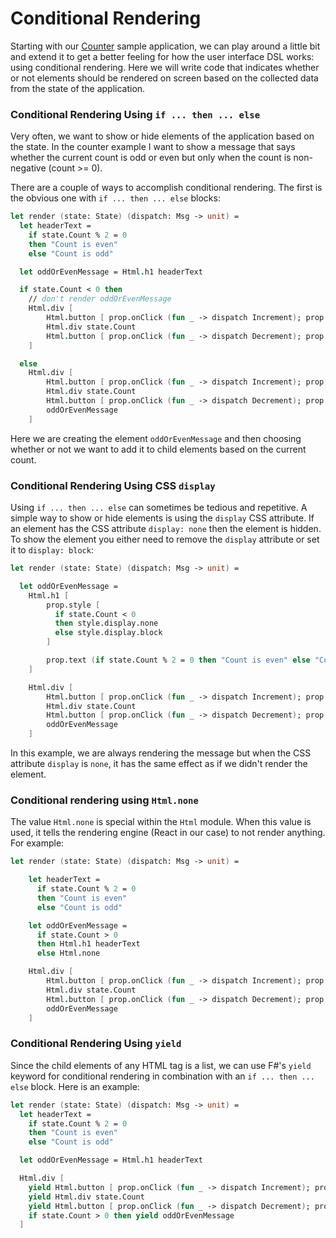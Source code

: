 # Conditional Rendering

Starting with our [Counter](counter.md) sample application, we can play around a little bit and extend it to get a better feeling for how the user interface DSL works: using conditional rendering. Here we will write code that indicates whether or not elements should be rendered on screen based on the collected data from the state of the application.

### Conditional Rendering Using `if ... then ... else`

Very often, we want to show or hide elements of the application based on the state. In the counter example I want to show a message that says whether the current count is odd or even but only when the count is non-negative (count >= 0).

<resolved-image source="/images/elm/counter-odd-or-even.gif" />

There are a couple of ways to accomplish conditional rendering. The first is the obvious one with `if ... then ... else` blocks:

```fsharp {highlight: ['2-5', 7, 22]}
let render (state: State) (dispatch: Msg -> unit) =
  let headerText =
    if state.Count % 2 = 0
    then "Count is even"
    else "Count is odd"

  let oddOrEvenMessage = Html.h1 headerText

  if state.Count < 0 then
    // don't render oddOrEvenMessage
    Html.div [
        Html.button [ prop.onClick (fun _ -> dispatch Increment); prop.text "+" ]
        Html.div state.Count
        Html.button [ prop.onClick (fun _ -> dispatch Decrement); prop.text "-" ]
    ]

  else
    Html.div [
        Html.button [ prop.onClick (fun _ -> dispatch Increment); prop.text "+" ]
        Html.div state.Count
        Html.button [ prop.onClick (fun _ -> dispatch Decrement); prop.text "-" ]
        oddOrEvenMessage
    ]
```
Here we are creating the element `oddOrEvenMessage` and then choosing whether or not we want to add it to child elements based on the current count.

### Conditional Rendering Using CSS `display`

Using `if ... then ... else` can sometimes be tedious and repetitive. A simple way to show or hide elements is using the `display` CSS attribute. If an element has the CSS attribute `display: none` then the element is hidden. To show the element you either need to remove the `display` attribute or set it to `display: block`:

```fsharp {highlight: [6,7,8]}
let render (state: State) (dispatch: Msg -> unit) =

  let oddOrEvenMessage =
    Html.h1 [
        prop.style [
          if state.Count < 0
          then style.display.none
          else style.display.block
        ]

        prop.text (if state.Count % 2 = 0 then "Count is even" else "Count is odd")
    ]

    Html.div [
        Html.button [ prop.onClick (fun _ -> dispatch Increment); prop.text "+" ]
        Html.div state.Count
        Html.button [ prop.onClick (fun _ -> dispatch Decrement); prop.text "-" ]
        oddOrEvenMessage
    ]
```
In this example, we are always rendering the message but when the CSS attribute `display` is `none`, it has the same effect as if we didn't render the element.

### Conditional rendering using `Html.none`

The value `Html.none` is special within the `Html` module. When this value is used, it tells the rendering engine (React in our case) to not render anything. For example:
```fsharp {highlight: [11]}
let render (state: State) (dispatch: Msg -> unit) =

    let headerText =
      if state.Count % 2 = 0
      then "Count is even"
      else "Count is odd"

    let oddOrEvenMessage =
      if state.Count > 0
      then Html.h1 headerText
      else Html.none

    Html.div [
        Html.button [ prop.onClick (fun _ -> dispatch Increment); prop.text "+" ]
        Html.div state.Count
        Html.button [ prop.onClick (fun _ -> dispatch Decrement); prop.text "-" ]
        oddOrEvenMessage
    ]
```

### Conditional Rendering Using `yield`

Since the child elements of any HTML tag is a list, we can use F#'s `yield` keyword for conditional rendering in combination with an `if ... then ... else` block. Here is an example:

```fsharp {highlight: [13]}
let render (state: State) (dispatch: Msg -> unit) =
  let headerText =
    if state.Count % 2 = 0
    then "Count is even"
    else "Count is odd"

  let oddOrEvenMessage = Html.h1 headerText

  Html.div [
    yield Html.button [ prop.onClick (fun _ -> dispatch Increment); prop.text "+" ]
    yield Html.div state.Count
    yield Html.button [ prop.onClick (fun _ -> dispatch Decrement); prop.text "-" ]
    if state.Count > 0 then yield oddOrEvenMessage
  ]
```

